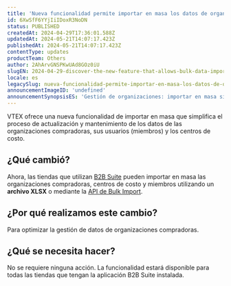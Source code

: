 ```yaml
---
title: 'Nueva funcionalidad permite importar en masa los datos de organizaciones y centros de costo '
id: 6XwSfF6YYjIiIDoxR3NoDN
status: PUBLISHED
createdAt: 2024-04-29T17:36:01.588Z
updatedAt: 2024-05-21T14:07:17.423Z
publishedAt: 2024-05-21T14:07:17.423Z
contentType: updates
productTeam: Others
author: 2AhArvGNSPKwUAd8GOz0iU
slugEN: 2024-04-29-discover-the-new-feature-that-allows-bulk-data-import-for-organizations-and
locale: es
legacySlug: nueva-funcionalidad-permite-importar-en-masa-los-datos-de-organizaciones-y
announcementImageID: 'undefined'
announcementSynopsisES: 'Gestión de organizaciones: importar en masa simplifica la actualización y mantenimiento de los datos'
---
```


VTEX ofrece una nueva funcionalidad de importar en masa que simplifica el proceso de actualización y mantenimiento de los datos de las organizaciones compradoras, sus usuarios (miembros) y los centros de costo.

## ¿Qué cambió?

Ahora, las tiendas que utilizan [B2B Suite](https://developers.vtex.com/docs/apps/vtex.b2b-suite) pueden importar en masa las organizaciones compradoras, centros de costo y miembros utilizando un **archivo XLSX** o mediante la [API de Bulk Import](https://developers.vtex.com/docs/api-reference/buyer-organizations?endpoint=overview). 

## ¿Por qué realizamos este cambio?

Para optimizar la gestión de datos de organizaciones compradoras.

## ¿Qué se necesita hacer?

No se requiere ninguna acción. La funcionalidad estará disponible para todas las tiendas que tengan la aplicación B2B Suite instalada.
